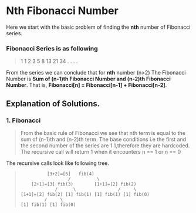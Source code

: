 # Nth Fibonacci Number
Here we start with the basic problem of finding the **nth** number of Fibonacci series.

### Fibonacci Series is as following
> 1 1 2 3 5 8 13 21 34 . . . .

From the series we can conclude that for **nth** number (n>2)
The Fibonacci Number is **Sum of (n-1)th Fibonacci Number and (n-2)th Fibonacci Number**.
That is, **Fibonacci[n] = Fibonacci[n-1] + Fibonacci[n-2]**.

## Explanation of Solutions.
### 1. Fibonacci
> From the basic rule of Fibonacci we see that nth term is equal to the sum of (n-1)th and (n-2)th term.
> The base conditions i.e the first and the second number of the series are 1 1,therefore they are hardcoded.
> The recursive call will return 1 when it encounters n == 1 or n == 0

The recursive calls look like following tree.
>				[3+2]=[5]   fib(4)
>			  			/	  	   \
>		  [2+1]=[3] fib(3) 		  [1+1]=[2] fib(2)
>		           /	  \				   /	 \
>     [1+1]=[2] fib(2) [1] fib(1) [1] fib(1) [1] fib(0)
>		       /	 \
>     [1] fib(1) [1] fib(0)
